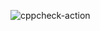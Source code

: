 ![cppcheck-action](https://github.com/99002764/Calendar-Application/workflows/cppcheck-action/badge.svg)
